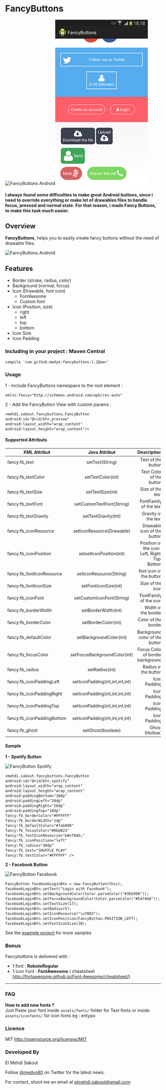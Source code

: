 # FancyButtons

![FancyButtons Android](https://raw.github.com/medyo/fancybuttons/master/screenshots/fancy.png)![FancyButtons Android](/screenshots/fancy2.png)

#### I always found some difficulties to make great Android buttons, since i need to override everything or make lot of drawables files to handle focus, pressed and normal state. For that reason, i made Fancy Buttons, to make this task much easier.

## Overview
**FancyButtons**, helps you to easily create fancy buttons without the need of drawable files.

![FancyButtons Android](https://raw.github.com/medyo/fancybuttons/master/screenshots/no-drawables.png)

## Features

* Border (stroke, radius, color)
* Background (normal, focus)
* Icon (Drawable, font icon)
	* FontAwsome
	* Custom font
* Icon (Position, size)
    * right
    * left
    * top
    * bottom  
* Icon Size
* Icon Padding

### Including in your project : Maven Central

	compile 'com.github.medyo:fancybuttons:1.2@aar'

### Usage

1 - Include FancyButtons namespace to the root element :

	xmlns:fancy="http://schemas.android.com/apk/res-auto"

2 - Add the FancyButton View with custom params :

	<mehdi.sakout.fancybuttons.FancyButton
	android:id="@+id/btn_preview"
	android:layout_width="wrap_content"
	android:layout_height="wrap_content"/>

####  Supported Attributs

| XML Attribut        | Java Attribut           | Description  |
| ------------- |:-------------:| -----:|
| fancy:fb_text      | setText(String)     | Text of the button |
| fancy:fb_textColor     | setTextColor(int)      |  Text Color of the button |
| fancy:fb_textSize | setTextSize(int)      |    Size of the text |
| fancy:fb_textFont | setCustomTextFont(String)      |    FontFamily of the text|
| fancy:fb_textGravity | setTextGravity(Int)      |    Gravity of the text|
| fancy:fb_iconResource | setIconResource(Drawable)      |    Drawable icon of the button|
| fancy:fb_iconPosition | setsetIconPosition(int)      |    Position of the icon : Left, Right, Top, Bottom|
| fancy:fb_fontIconResource | setIconResource(String)      |    font icon of the button|
| fancy:fb_fontIconSize | setFontIconSize(int)      |    Size of the icon |
| fancy:fb_iconFont | setCustomIconFont(String)      |    FontFamily of the icon|
| fancy:fb_borderWidth | setBorderWidth(int)      |    Width of the border|
| fancy:fb_borderColor | setBorderColor(int)      |    Color of the border|
| fancy:fb_defaultColor | setBackgroundColor(int)      |    Background color of the button|
| fancy:fb_focusColor | setFocusBackgroundColor(int)      |    Focus Color of border background|
| fancy:fb_radius | setRadius(int)      |    Radius of the button|
| fancy:fb_iconPaddingLeft | setIconPadding(int,int,int,int)      |    Icon Padding|
| fancy:fb_iconPaddingRight | setIconPadding(int,int,int,int)      |    Icon Padding|
| fancy:fb_iconPaddingTop | setIconPadding(int,int,int,int)      |    Icon Padding|
| fancy:fb_iconPaddingBottom | setIconPadding(int,int,int,int)      |    Icon Padding|
| fancy:fb_ghost | setGhost(boolean)      |    Ghost (Hollow)|

#### Sample

**1 - Spotify Button**  

![FancyButton Spotify](https://raw.github.com/medyo/fancybuttons/master/screenshots/spotify-button.png)  

	<mehdi.sakout.fancybuttons.FancyButton
	android:id="@+id/btn_spotify"
	android:layout_width="wrap_content"
	android:layout_height="wrap_content"
	android:paddingBottom="10dp"
	android:paddingLeft="20dp"
	android:paddingRight="20dp"
	android:paddingTop="10dp"
	fancy:fb_borderColor="#FFFFFF"
	fancy:fb_borderWidth="1dp"
	fancy:fb_defaultColor="#7ab800"
	fancy:fb_focusColor="#9bd823"
	fancy:fb_fontIconResource="&#xf04b;"
	fancy:fb_iconPosition="left"
	fancy:fb_radius="30dp"
	fancy:fb_text="SHUFFLE PLAY"
	fancy:fb_textColor="#FFFFFF" />

**2 - Facebook Button**

![FancyButton Facebook](https://raw.github.com/medyo/fancybuttons/master/screenshots/facebook-button.png)  

    FancyButton facebookLoginBtn = new FancyButton(this);
    facebookLoginBtn.setText("Login with Facebook");
    facebookLoginBtn.setBackgroundColor(Color.parseColor("#3b5998"));
    facebookLoginBtn.setFocusBackgroundColor(Color.parseColor("#5474b8"));
    facebookLoginBtn.setTextSize(17);
    facebookLoginBtn.setRadius(5);
    facebookLoginBtn.setIconResource("\uf082");
    facebookLoginBtn.setIconPosition(FancyButton.POSITION_LEFT);
    facebookLoginBtn.setFontIconSize(30);

See the [example project](https://github.com/medyo/fancybuttons/tree/master/samples/src/main/java/mehdi/sakout/fancybuttons/samples) for more samples

### Bonus

Fancybuttons is delivered with :  

* 1 font : **RobotoRegular**
* 1 icon Font : **FontAwesome** ( cheatsheet http://fortawesome.github.io/Font-Awesome/cheatsheet/)

- - - -

### FAQ

**How to add new fonts ?**  
Just Paste your font inside `assets/fonts/` folder for Text fonts or inside `assets/iconfonts/` for icon fonts eg : entypo


### Licence

MIT
http://opensource.org/licenses/MIT

### Developed By

El Mehdi Sakout

Follow [@medyo80](http://twitter.com/medyo80) on Twitter for the latest news.

For contact, shoot me an email at <elmehdi.sakout@gmail.com>

